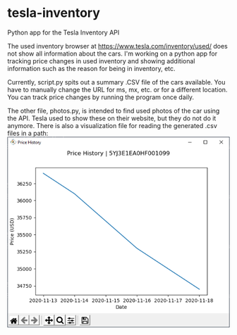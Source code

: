 # tesla-inventory
Python app for the Tesla Inventory API

The used inventory browser at https://www.tesla.com/inventory/used/ does not show all information about the cars.
I'm working on a python app for tracking price changes in used inventory and showing additional information such as the reason for being in inventory, etc.

Currently, script.py spits out a summary .CSV file of the cars available. You have to manually change the URL for ms, mx, etc. or for a different location.
You can track price changes by running the program once daily.

The other file, photos.py, is intended to find used photos of the car using the API. Tesla used to show these on their website, but they do not do it anymore.
There is also a visualization file for reading the generated .csv files in a path:
![Image of Price History Chart](/assets/example.png)
